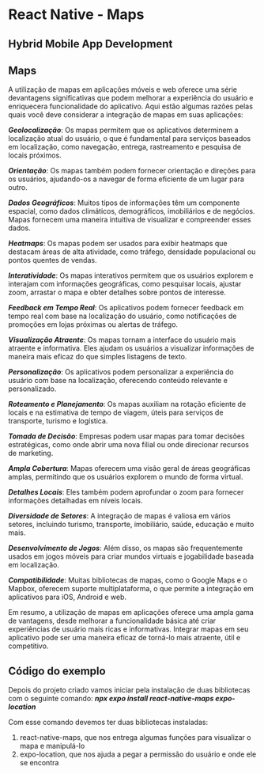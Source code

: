 # React Native - Maps

## Hybrid Mobile App Development

## Maps

A utilização de mapas em aplicações móveis e web oferece uma série devantagens significativas que podem melhorar a experiência do usuário e enriquecera funcionalidade do aplicativo. Aqui estão algumas razões pelas quais você deve considerar a integração de mapas em suas aplicações:

***Geolocalização***: Os mapas permitem que os aplicativos determinem a localização
atual do usuário, o que é fundamental para serviços baseados em localização, como
navegação, entrega, rastreamento e pesquisa de locais próximos.

***Orientação***: Os mapas também podem fornecer orientação e direções para os
usuários, ajudando-os a navegar de forma eficiente de um lugar para outro.

***Dados Geográficos***: Muitos tipos de informações têm um componente espacial,
como dados climáticos, demográficos, imobiliários e de negócios. Mapas fornecem uma
maneira intuitiva de visualizar e compreender esses dados.

***Heatmaps***: Os mapas podem ser usados para exibir heatmaps que destacam
áreas de alta atividade, como tráfego, densidade populacional ou pontos quentes de
vendas.

***Interatividade***: Os mapas interativos permitem que os usuários explorem e
interajam com informações geográficas, como pesquisar locais, ajustar zoom, arrastar o
mapa e obter detalhes sobre pontos de interesse.

***Feedback em Tempo Real***: Os aplicativos podem fornecer feedback em tempo real
com base na localização do usuário, como notificações de promoções em lojas
próximas ou alertas de tráfego.

***Visualização Atraente***: Os mapas tornam a interface do usuário mais atraente e
informativa. Eles ajudam os usuários a visualizar informações de maneira mais eficaz do
que simples listagens de texto.

***Personalização***: Os aplicativos podem personalizar a experiência do usuário com
base na localização, oferecendo conteúdo relevante e personalizado.

***Roteamento e Planejamento***: Os mapas auxiliam na rotação eficiente de locais e na
estimativa de tempo de viagem, úteis para serviços de transporte, turismo e logística.

***Tomada de Decisão***: Empresas podem usar mapas para tomar decisões
estratégicas, como onde abrir uma nova filial ou onde direcionar recursos de marketing.

***Ampla Cobertura***: Mapas oferecem uma visão geral de áreas geográficas amplas,
permitindo que os usuários explorem o mundo de forma virtual.

***Detalhes Locais***: Eles também podem aprofundar o zoom para fornecer
informações detalhadas em níveis locais.

***Diversidade de Setores***: A integração de mapas é valiosa em vários setores,
incluindo turismo, transporte, imobiliário, saúde, educação e muito mais.

***Desenvolvimento de Jogos***: Além disso, os mapas são frequentemente usados em
jogos móveis para criar mundos virtuais e jogabilidade baseada em localização.

***Compatibilidade***: Muitas bibliotecas de mapas, como o Google Maps e o Mapbox,
oferecem suporte multiplataforma, o que permite a integração em aplicativos para iOS,
Android e web.

Em resumo, a utilização de mapas em aplicações oferece uma ampla gama de
vantagens, desde melhorar a funcionalidade básica até criar experiências de usuário
mais ricas e informativas.
Integrar mapas em seu aplicativo pode ser uma maneira eficaz de torná-lo mais
atraente, útil e competitivo.

## Código do exemplo

Depois do projeto criado vamos iniciar pela instalação de duas bibliotecas com o
seguinte comando: ***npx expo install react-native-maps expo-location***

Com esse comando devemos ter duas bibliotecas instaladas:

1. react-native-maps, que nos entrega algumas funções para visualizar o mapa e
manipulá-lo
2. expo-location, que nos ajuda a pegar a permissão do usuário e onde ele se
encontra
